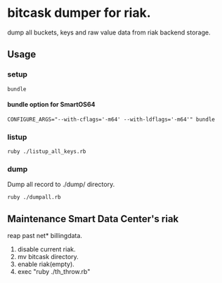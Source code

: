 # bitcask dumper for riak.

dump all buckets, keys and raw value data from riak backend storage.

## Usage

### setup

    bundle

#### bundle option for SmartOS64
    CONFIGURE_ARGS="--with-cflags='-m64' --with-ldflags='-m64'" bundle

### listup

    ruby ./listup_all_keys.rb
    

### dump
Dump all record to ./dump/ directory.

    ruby ./dumpall.rb



## Maintenance Smart Data Center's riak
reap past net* billingdata.

1. disable current riak.
2. mv bitcask directory.
3. enable riak(empty).
4. exec "ruby ./th_throw.rb"

